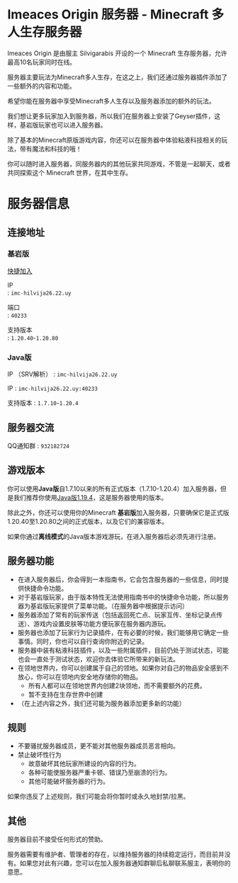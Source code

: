 # Imeaces Origin 服务器 - Minecraft 多人生存服务器

Imeaces Origin 是由服主 Silvigarabis 开设的一个 Minecraft 生存服务器，允许最高10名玩家同时在线。

服务器主要玩法为Minecraft多人生存，在这之上，我们还通过服务器插件添加了一些额外的内容和功能。

希望你能在服务器中享受Minecraft多人生存以及服务器添加的额外的玩法。

我们想让更多玩家加入到服务器，所以我们在服务器上安装了Geyser插件，这样，基岩版玩家也可以进入服务器。

除了基本的Minecraft原版游戏内容，你还可以在服务器中体验粘液科技相关的玩法，带有魔法和科技的哦！

你可以随时进入服务器，同服务器内的其他玩家共同游戏，不管是一起聊天，或者共同探索这个 Minecraft 世界，在其中生存。

# 服务器信息

## 连接地址

### 基岩版

<a href="minecraft://?addExternalServer=Imeaces-Origin|imc-hilvija26.22.uy:40233">快捷加入</a>  

IP  
: `imc-hilvija26.22.uy`

端口  
: `40233`

支持版本  
: `1.20.40`-`1.20.80`

### Java版

IP （SRV解析）
: `imc-hilvija26.22.uy`

IP
: `imc-hilvija26.22.uy:40233`

支持版本
: `1.7.10`-`1.20.4`

## 服务器交流

QQ通知群
: `932182724`

## 游戏版本

你可以使用**Java版**自1.7.10以来的所有正式版本（1.7.10-1.20.4）加入服务器，但是我们推荐你使用[Java版1.19.4](https://zh.minecraft.wiki/w/Java版1.19.4)，这是服务器使用的版本。

除此之外，你还可以使用你的Minecraft **基岩版**加入服务器，只要确保它是正式版1.20.40至1.20.80之间的正式版本，以及它们的兼容版本。

如果你通过**离线模式**的Java版本游戏游玩，在进入服务器后必须先进行注册。

## 服务器功能

- 在进入服务器后，你会得到一本指南书，它会包含服务器的一些信息，同时提供快捷命令功能。
- 对于基岩版玩家，由于版本特性无法使用指南书中的快捷命令功能，所以服务器为基岩版玩家提供了菜单功能。（在服务器中根据提示访问）
- 服务器添加了常有的玩家传送（包括返回死亡点、玩家互传、坐标记录点传送）、游戏内设置皮肤等功能方便玩家在服务器内游玩。
- 服务器也添加了玩家行为记录插件，在有必要的时候，我们能够用它确定一些事情。同时，你也可以自行查询你附近的记录。
- 服务器中装有粘液科技插件，以及一些附属插件，目前仍处于测试状态，可能也会一直处于测试状态，欢迎你去体验它所带来的新玩法。
- 在领地世界内，你可以创建属于自己的领地。如果你对自己的物品安全感到不放心，你可以在领地内安全地存储你的物品。
  - 所有人都可以在领地世界内创建2块领地，而不需要额外的花费。
  - 暂不支持在生存世界中创建
- （在上述内容之外，我们还可能为服务器添加更多新的功能）

## 规则

- 不要骚扰服务器成员，更不能对其他服务器成员恶言相向。
- 禁止破坏性行为
  - 故意破坏其他玩家所建设的内容的行为。
  - 各种可能使服务器严重卡顿、错误乃至崩溃的行为。
  - 其他可能破坏服务器的行为。

如果你违反了上述规则，我们可能会将你暂时或永久地封禁/拉黑。

## 其他

服务器目前不接受任何形式的赞助。

服务器需要有维护者、管理者的存在，以维持服务器的持续稳定运行，而目前并没有。如果您对此有兴趣，您可以在加入服务器通知群聊后私聊联系服主，表明你的意愿。

